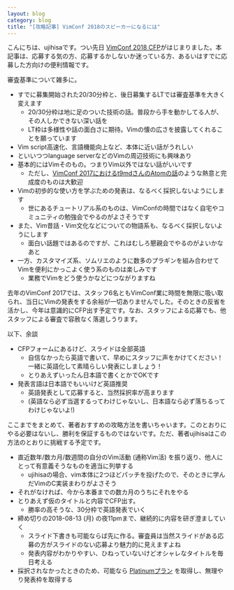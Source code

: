 ```yaml
---
layout: blog
category: blog
title: "[攻略記事] VimConf 2018のスピーカーになるには"
---
```


こんにちは、ujihisaです。つい先日 [VimConf 2018 CFP](https://vim-jp.org/blog/2018/06/28/VimConf2018-cfp-ja.html)がはじまりました。本記事は、応募する気の方、応募するかしないか迷っている方、あるいはすでに応募した方向けの便利情報です。

審査基準について雑多に。

* すでに募集開始された20/30分枠と、後日募集するLTでは審査基準を大きく変えます
    * 20/30分枠は地に足のついた技術の話。普段から手を動かしてる人が、その人しかできない深い話を
    * LT枠は多様性や話の面白さに期待。Vimの懐の広さを披露してくれることを願っています
* Vim script高速化、言語機能向上など、本体に近い話がうれしい
* といいつつlanguage serverなどのVimの周辺技術にも興味あり
* 基本的にはVimそのもの。つまりVim以外ではない話がいいです
    * ただし、[VimConf 2017におけるt9mdさんのAtomの話](https://qiita.com/t9md/items/a89b0736f203786c12f8)のような熱意と完成度のものは大歓迎
* Vimの初歩的な使い方を学ぶための発表は、なるべく採択しないようにします
    * 世にあるチュートリアル系のものは、VimConfの時間ではなく自宅やコミュニティの勉強会でやるのがよさそうです
* また、Vim昔話・Vim文化などについての物語系も、なるべく採択しないようにします
    * 面白い話題ではあるのですが、これはむしろ懇親会でやるのがよいかなあと
* 一方、カスタマイズ系、ソムリエのように数多のプラギンを組み合わせてVimを便利にかっこよく使う系のものは楽しみです
    * 業務でVimをどう使うかなどにつながりますね

去年のVimConf 2017では、スタッフ6名ともVimConf業に時間を無限に吸い取られ、当日にVimの発表をする余裕が一切ありませんでした。そのときの反省を活かし、今年は意識的にCFP出す予定です。なお、スタッフによる応募でも、他スタッフによる審査で容赦なく落選しうります。

以下、余談

* CFPフォームにあるけど、スライドは全部英語
    * 自信なかったら英語で書いて、早めにスタッフに声をかけてください！一緒に英語化して素晴らしい発表にしましょう！
    * とりあえずいったん日本語で書くとかでOKです
* 発表言語は日本語でもいいけど英語推奨
    * 英語発表として応募すると、当然採択率が高まります
    * (英語なら必ず当選するってわけじゃないし、日本語なら必ず落ちるってわけじゃないよ!)

ここまでをまとめて、著者おすすめの攻略方法を書いちゃいます。このとおりにやる必要はないし、勝利を保証するものではないです。ただ、著者ujihisaはこの方法のとおりに挑戦する予定です。

* 直近数年/数カ月/数週間の自分のVim活動 (通称Vim活) を振り返り、他人にとって有意義そうなものを適当に列挙する
    * ujihisaの場合、vim本体に2つほどパッチを投げたので、そのときに学んだVimのC実装まわりがよさそう
* それがなければ、今から本番までの数カ月のうちにそれをやる
* とりあえず仮のタイトルと内容でCFP出す。
    * 勝率の高そうな、30分枠で英語発表でいく
* 締め切りの2018-08-13 (月) の夜11pmまで、継続的に内容を研ぎ澄ましていく
    * スライド下書きも可能ならば先に作る。審査員は当然スライドがある応募の方がスライドのない応募より魅力的に見えますよね
    * 発表内容がわかりやすい、ひねっていないけどオシャレなタイトルを毎日考える
* 採択されなかったときのため、可能なら [Platinumプラン](https://vim-jp.org/blog/2018/06/07/VimConf2018-sponsor-ja.html) を取得し、無理やり発表枠を取得する
